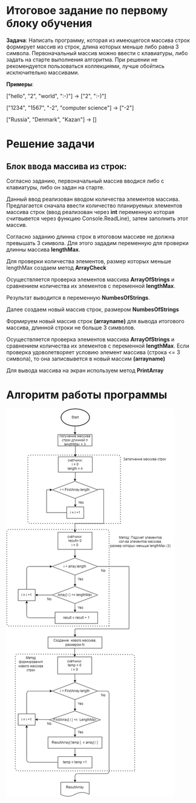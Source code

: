 # Итоговое задание по первому блоку обучения

**Задача**: Написать программу, которая из имеющегося массива строк формирует массив из строк, длина которых меньше либо равна 3 символа. Первоначальный массив можно ввести с клавиатуры, либо задать на старте выполнения алгоритма. При решении не рекомендуется пользоваться коллекциями, лучше обойтись исключительно массивами.

**Примеры**:

["hello", "2", "world", ":-)"] -> ["2", ":-)"]

["1234", "1567", "-2", "computer science"] -> ["-2"]

["Russia", "Denmark", "Kazan"] -> []

# Решение задачи
 ## Блок ввода массива из строк:
Согласно заданию, первоначальный массив вводися либо с клавиатуры, либо он задан на старте.

Данный ввод реализован вводом количества элементов массива.
Предлагается сначала ввести количество планируемых элементов массива строк (ввод реализован через **int** переменную которая считвывется через функцию Сonsole.ReadLine), затем заполнить этот массив.

Согласно заданию длинна строк в итоговом массиве не должна превышать 3 символа.
Для этого зададим переменную для проверки длинны массива **lengthMax**.

Для проверки количества элементов, размер которых меньше lengthMax создаем метод **ArrayCheck**

Осуществляется проверка элементов массива **ArrayOfStrings** и сравнением количества их элементов с переменной  **lengthMax**.

Результат выводится в переменную __NumbesOfStrings__.

Далее создаем новый массив строк, размером __NumbesOfStrings__

Формируем новый массив строк **(arrayname)** для вывода итогового массива, длинной строки не больше 3 символов.

Осуществляется проверка элементов массива **ArrayOfStrings** и сравнением количества их элементов с переменной  **lengthMax**.
Если проверка удоволетворяет условию элемент массива (строка <= 3 символа),  то она записвывется в новый массим **(arrayname)**

Для вывода массива на экран используем метод **PrintArray**

# Алгоритм работы программы

![Картинки нет, но вы держитесь](https://github.com/Grusheviy/First_Qater_End_Task/blob/main/Block_Schem/Block-schem.jpg?raw=true)